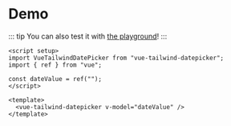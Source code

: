 <script setup>
  import DemoLayout from './DemoLayout.vue'
  import VueTailwindDatePicker from '../src/VueTailwindDatePicker.vue'
  import { ref } from 'vue'

  const dateValue = ref('')
</script>

# Demo

::: tip
You can also test it with [the playground](https://stackblitz.com/edit/vue-tailwind-datepicker?file=src/components/Playground.vue)!
:::

<DemoLayout>
  <VueTailwindDatePicker
    v-model="dateValue"
  ></VueTailwindDatePicker>
</DemoLayout>

```vue
<script setup>
import VueTailwindDatePicker from "vue-tailwind-datepicker";
import { ref } from "vue";

const dateValue = ref("");
</script>

<template>
  <vue-tailwind-datepicker v-model="dateValue" />
</template>
```
